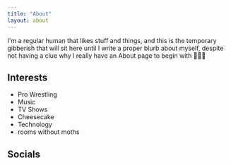 ```yaml
---
title: "About"
layout: about
---
```


I'm a regular human that likes stuff and things, and this is the temporary gibberish that will sit here until I write a proper blurb about myself, despite not having a clue why I really have an About page to begin with 🤷🏻‍♂️

## Interests

- Pro Wrestling
- Music
- TV Shows
- Cheesecake
- Technology
- rooms without moths

## Socials
<!-- Socials embedded into about.html -->

